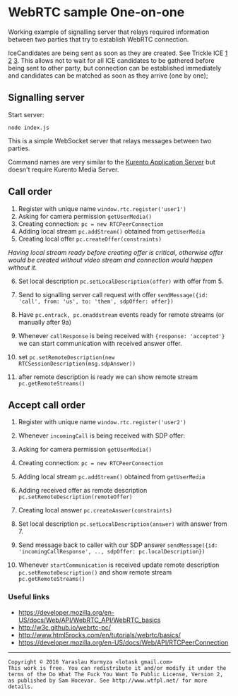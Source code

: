 # WebRTC sample One-on-one

Working example of signalling server that relays required information between two parties that try to establish WebRTC connection.

IceCandidates are being sent as soon as they are created. See Trickle ICE [1](https://tools.ietf.org/html/draft-ietf-mmusic-trickle-ice-02) [2](https://rtcweb-wg.github.io/jsep/) [3](https://webrtchacks.com/trickle-ice/).
This allows not to wait for all ICE candidates to be gathered before being sent to other party, but connection can be established immediately and candidates can be matched as soon as they arrive (one by one);



## Signalling server

Start server:

```
node index.js
```

This is a simple WebSocket server that relays messages between two parties.

Command names are very similar to the [Kurento Application Server](http://www.kurento.org/docs/6.1.1/tutorials/node/tutorial-4-one2one.html) but doesn't require Kurento Media Server.


##  Call order

1. Register with unique name
`window.rtc.register('user1')`
2. Asking for camera permission `getUserMedia()`
3. Creating connection: `pc = new RTCPeerConnection`
4. Adding local stream `pc.addStream()` obtained from `getUserMedia`
5. Creating local offer `pc.createOffer(constraints)`

_Having local stream ready before creating offer is critical, otherwise offer would be created without video stream and connection would happen without it._

6. Set local description `pc.setLocalDescription(offer)` with offer from 5.
7. Send to signalling server call request with offer
  `sendMessage({id: 'call', from: 'us', to: 'them', sdpOffer: offer})`

8. Have `pc.ontrack, pc.onaddstream` events ready for remote streams (or manually after 9a)

9. Whenever `callResponse` is being received with `{response: 'accepted'}` we can start communication with received answer offer.

10. set `pc.setRemoteDescription(new RTCSessionDescription(msg.sdpAnswer))`

11. after remote description is ready we can show remote stream `pc.getRemoteStreams()`

## Accept call order

1. Register with unique name `window.rtc.register('user2')`

2. Whenever `incomingCall` is being received with SDP offer:

3. Asking for camera permission `getUserMedia()`

4. Creating connection: `pc = new RTCPeerConnection`

5. Adding local stream `pc.addStream()` obtained from `getUserMedia`

6. Adding received offer as remote description `pc.setRemoteDescription(remoteOffer)`

7. Creating local answer `pc.createAnswer(constraints)`

8. Set local description `pc.setLocalDescription(answer)` with answer from 7.

9. Send message back to caller with our SDP answer 
`sendMessage({id: 'incomingCallResponse', .., sdpOffer: pc.localDescription})`

10. Whenever `startCommunication` is received update remote description
`pc.setRemoteDescription()` and show remote stream `pc.getRemoteStreams()`


### Useful links
* https://developer.mozilla.org/en-US/docs/Web/API/WebRTC_API/WebRTC_basics
* http://w3c.github.io/webrtc-pc/
* http://www.html5rocks.com/en/tutorials/webrtc/basics/
* https://developer.mozilla.org/en-US/docs/Web/API/RTCPeerConnection

----

```
Copyright © 2016 Yaraslau Kurmyza <lotask gmail.com>
This work is free. You can redistribute it and/or modify it under the
terms of the Do What The Fuck You Want To Public License, Version 2,
as published by Sam Hocevar. See http://www.wtfpl.net/ for more details.
```
